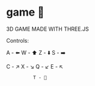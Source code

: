 # game 👷

3D GAME MADE WITH THREE.JS

Controls:

A - ⬅️   W - ⬆️    Z - ⬇️    S - ➡️

C - ↗️   X - ↘️    Q - ↙️    E - ↖️

              T - 🔁
